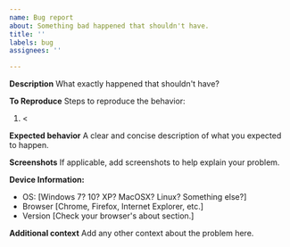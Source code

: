 ```yaml
---
name: Bug report
about: Something bad happened that shouldn't have.
title: ''
labels: bug
assignees: ''

---
```


**Description**
What exactly happened that shouldn't have?

**To Reproduce**
Steps to reproduce the behavior:
1. <

**Expected behavior**
A clear and concise description of what you expected to happen.

**Screenshots**
If applicable, add screenshots to help explain your problem.

**Device Information:**
 - OS: [Windows 7? 10? XP? MacOSX? Linux? Something else?]
 - Browser [Chrome, Firefox, Internet Explorer, etc.]
 - Version [Check your browser's about section.]

**Additional context**
Add any other context about the problem here.
